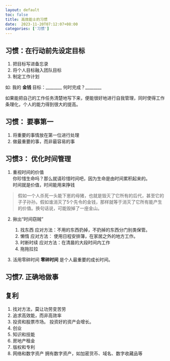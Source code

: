```yaml
---
layout: default
toc: false
title: 高效能士的习惯
date:  2023-11-20T07:12:07+08:00
categories: ['习惯']
---
```


## 习惯：在行动前先设定目标

1. 把目标写进备忘录
2. 将个人目标融入团队目标
3. 制定工作计划 

如:
我的 **金钱** 目标：________ 何时完成？________

如果能把自己的工作任务清楚地写下来，便能很好地进行自我管理，同时使得工作条理化，个人的能力得到很大的提高。


## 习惯： 要事第一

1. 将重要的事情放在第一位进行处理
2. 做最重要的事，而非最容易的事

## 习惯3： 优化时间管理

1. 重视时间的价值  
你珍惜生命吗？那么就请珍惜时间吧，因为生命是由时间累积起来的。  
时间就是价值，时间能用来挣钱

> 假如一个人杀死一头能下崽的母猪，也就是毁灭了它所有的后代，甚至它的子子孙孙。假如谁消灭了5个先令的金钱，那样就等于消灭了它所有能产生的价值。换句话说，可能毁掉了一座金山。

2. 揪出“时间窃贼”

    1. 找东西  应对方法：不用的东西扔掉，不扔掉的东西分门别类保管。
    2. 懒惰  应对方法： 使用日程安排簿，在家居之外的地方工作。
    3. 时断时续  应对方法：在清晨的大段时间内工作
    4. 拖拖拉拉

3. 活用零碎时间
    **零碎时间** 是个人最重要的成长时间。


## 习惯7. 正确地做事

## 复利
1. 找对方法，莫让功劳变苦劳
2. 追求高效能，而非高效率
1. 投资和股票市场。 投资好的资产会增长。
2. 创业
3. 知识和技能
4. 房地产租金
5. 版权和专利
6. 网络和数字资产  拥有数字资产，如加密货币、域名、数字收藏品等